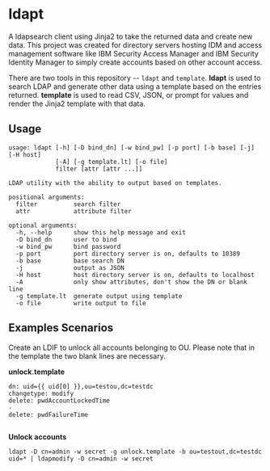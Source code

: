# ldapt
A ldapsearch client using Jinja2 to take the returned data and create new data. This project was created for directory servers hosting IDM and access management software like IBM Security Access Manager and IBM Security Identity Manager to simply create accounts based on other account access. 

There are two tools in this repository -- `ldapt` and `template`. **ldapt** is used to search LDAP and generate other data using a template based on the entries returned. **template** is used to read CSV, JSON, or prompt for values and render the Jinja2 template with that data.


## Usage
```
usage: ldapt [-h] [-D bind_dn] [-w bind_pw] [-p port] [-b base] [-j] [-H host]
             [-A] [-g template.lt] [-o file]
             filter [attr [attr ...]]

LDAP utility with the ability to output based on templates.

positional arguments:
  filter          search filter
  attr            attribute filter

optional arguments:
  -h, --help      show this help message and exit
  -D bind_dn      user to bind
  -w bind_pw      bind password
  -p port         port directory server is on, defaults to 10389
  -b base         base search DN
  -j              output as JSON
  -H host         host directory server is on, defaults to localhost
  -A              only show attributes, don't show the DN or blank line
  -g template.lt  generate output using template
  -o file         write output to file

```

## Examples Scenarios
Create an LDIF to unlock all accounts belonging to OU. Please note that in the template the two blank lines are necessary.

**unlock.template**
```
dn: uid={{ uid[0] }},ou=testou,dc=testdc
changetype: modify
delete: pwdAccountLockedTime
-
delete: pwdFailureTime


```

**Unlock accounts**
```
ldapt -D cn=admin -w secret -g unlock.template -b ou=testout,dc=testdc uid=* | ldapmodify -D cn=admin -w secret
```